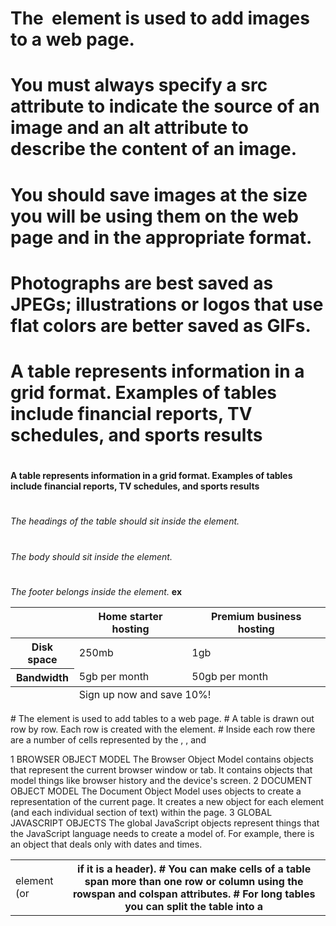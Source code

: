 # The <img> element is used to add images to a web page.
# You must always specify a src attribute to indicate the source of an image and an alt attribute to describe the content of an image.
# You should save images at the size you will be using them on the web page and in the appropriate format.
# Photographs are best saved as JPEGs; illustrations or logos that use flat colors are better saved as GIFs.

# A table represents information in a grid format. Examples of tables include financial reports, TV schedules, and sports results

# <th>
**A table represents information in a grid format. Examples of tables include financial reports, TV schedules, and sports results**
# <thead>
*The headings of the table should sit inside the <thead> element.*
# <tbody>
*The body should sit inside the <tbody> element.*
# <tfoot>
*The footer belongs inside the <tfoot> element.*
**ex**

<html>
<head>
 <title>Tables</title>
</head>
<body>
 <table>
 <thead>
 <tr>
 <th></th>
 <th scope="col">Home starter hosting</th>
 <th scope="col">Premium business hosting</th>
 </tr>
 </thead>
 <tbody>
 <tr>
 <th scope="row">Disk space</th>
 <td>250mb</td>
 <td>1gb</td>
 </tr>
 <tr>
 <th scope="row">Bandwidth</th>
 <td>5gb per month</td>
 <td>50gb per month</td>
 </tr>
 <!-- more rows like the two above here -->
 </tbody>
 <tfoot>
 <tr>
 <td></td>
 <td colspan="2">Sign up now and save 10%!</td>
 </tr>
 </tfoot>
 </table>
</body>
</html>
# The <table> element is used to add tables to a web page.
# A table is drawn out row by row. Each row is created
with the <tr> element.
# Inside each row there are a number of cells
represented by the <td> element (or <th> if it is a
header).
# You can make cells of a table span more than one row
or column using the rowspan and colspan attributes.
# For long tables you can split the table into a <thead>,
<tbody>, and <tfoot>

1
BROWSER OBJECT
MODEL
The Browser Object Model contains
objects that represent the current
browser window or tab. It contains
objects that model things like
browser history and the
device's screen. 
2
DOCUMENT OBJECT
MODEL
The Document Object Model uses
objects to create a representation of
the current page. It creates a new
object for each element (and each
individual section of text)
within the page. 
3
GLOBAL JAVASCRIPT
OBJECTS
The global JavaScript objects
represent things that the JavaScript
language needs to create a model
of. For example, there is an
object that deals only with
dates and times.
